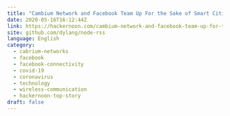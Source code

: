 ```yaml
---
title: "Cambium Network and Facebook Team Up For the Sake of Smart Cities"
date: 2020-05-16T16:12:44Z
link: https://hackernoon.com/cambium-network-and-facebook-team-up-for-the-sake-of-smart-cities-kvae3y8k?source=rss&utm_medium=RSS&utm_source=news.12bit.vn
site: github.com/dylang/node-rss
language: English
category:
  - cabrium-networks
  - facebook
  - facebook-connectivity
  - covid-19
  - coronavirus
  - technology
  - wireless-communication
  - hackernoon-top-story
draft: false
---
```

